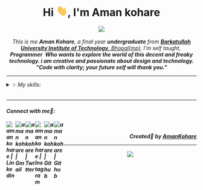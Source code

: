 <h1 align="center">Hi <img src="https://raw.githubusercontent.com/ABSphreak/ABSphreak/master/gifs/Hi.gif" width="30px">, I'm Aman kohare</h1>
<p align="center">
  <a href="https://github.com/Ratheshan03/readme-typing-svg"><img src="https://readme-typing-svg.herokuapp.com?lines=Undergraduate;Mern+Stack+Developer;DS%20|%20UI%20|%20UX%20;React+developer&center=true&width=500&height=40"></a>
</p>
<p align="center">
  <em>
    This is me <b>Aman Kohare</b>, a final year <b>undergraduate</b> from <a href="[https://www.iit.ac.lk/](https://collegedunia.com/college/28258-barkatullah-university-institute-of-technology-buit-bhopal)"> <b>Barkatullah University Institute of Technology</b>, Bhopal(mp)</a>.
    I'm self taught,</b>&nbsp; <b>Programmer</b>&nbsp;<b> Who wants to explore the world of this decent and freaky technology. i am creative and passionate about design and technology.</b> 
  <br>
  <b><i>"Code with clarity; your future self will thank you."</i></b>
</p>
<hr/>
<details>
<summary>
  ✨ My skills:
</summary>
 <br>
<code><a href="https://www.javascript.com/" target="_blank"><img height="30" src="https://raw.githubusercontent.com/devicons/devicon/master/icons/javascript/javascript-plain.svg"></a></code>
<code><a href="https://reactjs.org/" target="_blank"><img height="30" src="https://www.vectorlogo.zone/logos/reactjs/reactjs-icon.svg"></a></code>
<code><a href="https://nextjs.org/" target="_blank"><img height="30" src="https://upload.wikimedia.org/wikipedia/commons/thumb/1/10/Cib-next-js_%28CoreUI_Icons_v1.0.0%29.svg/120px-Cib-next-js_%28CoreUI_Icons_v1.0.0%29.svg.png"></a></code>
<code><a href="https://www.w3schools.com/html/" target="_blank"><img height="30" src="https://www.vectorlogo.zone/logos/w3_html5/w3_html5-icon.svg"></a></code>
<code><a href="https://www.w3schools.com/css/" target="_blank"><img height="30" src="https://raw.githubusercontent.com/devicons/devicon/master/icons/css3/css3-original.svg"></a></code>
<code><a href="https://reactnative.dev/" target="_blank"><img src="https://th.bing.com/th/id/OIP.xDi2csEAWxu95IEkaNdFUQHaEk?pid=ImgDet&rs=1" alt="react native"  height="30"></a></code>
<code><a href="https://redux.js.org" target="_blank"> <img src="https://raw.githubusercontent.com/devicons/devicon/master/icons/redux/redux-original.svg" alt="redux" height="30"></a></code>
<code><a href="[https://sass-lang.com](https://cplusplus.com/doc/tutorial/)" target="_blank"> <img src="https://th.bing.com/th/id/R.fccab54f52097ba730d7896b7b6701ce?rik=V7TpWhxwq80kGA&riu=http%3a%2f%2fcodeprogramming.org%2fwp-content%2fuploads%2f2022%2f01%2fC-Logo.wine_.png&ehk=3PB4CYrTaKlBw1DXnfB0FsvLXFCPT%2fIA8%2bIAoBTfIc4%3d&risl=&pid=ImgRaw&r=0" alt="sass"  height="30"></a></code>
 <code> <a href="https://tailwindcss.com/" target="_blank"> <img src="https://www.vectorlogo.zone/logos/tailwindcss/tailwindcss-icon.svg" alt="tailwind" height="30"/> </a> </code>
<code><a href="https://nodejs.org/en/" target="_blank"><img height="30" src="https://www.vectorlogo.zone/logos/nodejs/nodejs-icon.svg"></a></code>
<code><a href="https://firebase.google.com/" target="_blank"><img height="30" src="https://www.vectorlogo.zone/logos/firebase/firebase-icon.svg"></a></code>
<code><a href="https://git-scm.com/" target="_blank"><img height="30" src="https://www.vectorlogo.zone/logos/git-scm/git-scm-icon.svg"></a></code>
<code><a href="https://nodejs.org/en/docs" target="_blank"><img height="30" src="https://codersera.com/blog/wp-content/uploads/2019/10/nodejs-thumb.jpg"></a></code>
<code><a href="https://www.bing.com/search?pglt=41&q=mongodb&cvid=adf5f8d0f55844b39fbb65983b76c88f&gs_lcrp=EgZjaHJvbWUqBAgCEC4yBAgAEAAyBAgBEC4yBAgCEC4yBAgDEAAyBAgEEAAyBAgFEAAyBAgGEC4yBAgHEC4yBggIEEUYPNIBCDI2NzFqMGoxqAIAsAIA&FORM=ANNTA1&PC=NMTS" target="_blank"><img height="30" src="https://th.bing.com/th/id/OIP.Z3ETv2slnbQxcqZZLxa2igHaHa?pid=ImgDet&w=880&h=880&rs=1"></a></code>
</details>
<br>
<hr/>
<h4> Connect with me🤝: <h4>
  </hr>
  <a href="https://www.linkedin.com/in/aman-kohare-3a0678235/">
   <img align="left" alt=" aman kohare | Linkedin" width="24px" src="https://www.vectorlogo.zone/logos/linkedin/linkedin-icon.svg" />
  </a>
  <a href="https://mail.google.com/mail/u/0/#inbox?compose=GTvVlcRzDQsBVvzdKDjVrBcPlkqtKzPtSXjhzkcTKQdGrvWQTSNlqtQWdKhTfRHBcvgnJNZlLxgjt">
    <img align="left" alt="aman kohare | Gmail" width="26px" src="https://www.vectorlogo.zone/logos/gmail/gmail-icon.svg" />
  </a>
  <a href="https://twitter.com/Aman__0514">
    <img align="left" alt="aman kohare| Twitter" width="26px" src="https://www.vectorlogo.zone/logos/twitter/twitter-official.svg" />
  </a>
  <a href="https://www.instagram.com/aman__0514/">
    <img align="left" alt="aman kohare | Instagram" width="24px" src="https://www.vectorlogo.zone/logos/instagram/instagram-icon.svg" />
  </a>
   <a href="https://www.facebook.com/aman.kohare.79">
    <img align="left" alt="aman kohare| Github" width="26px" src="https://www.vectorlogo.zone/logos/facebook/facebook-tile.svg" />
  </a>
   <a href="https://github.com/Amankohare0514">
    <img align="left" alt="aman kohare| Github" width="26px" src="https://www.vectorlogo.zone/logos/github/github-tile.svg" />
  </a>
  <br>
  
<p align="right" > Created🖤 by <a href="https://heyamankohare.vercel.app/">AmanKohare</a></p>
<hr/>
<div align="center">
<img src="https://komarev.com/ghpvc/?username=amankohare0514&&style=flat-square" align="center" />
</div>
